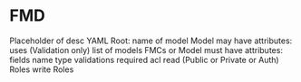 # FMD
Placeholder of desc
YAML
Root: name of model
Model may have attributes:
  uses (Validation only)
    list of models FMCs or
Model must have attributes:
  fields
    name
    type
    validations
      required
    acl
      read (Public or Private or Auth)
        Roles
      write
        Roles
